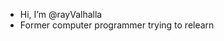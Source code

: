 - Hi, I’m @rayValhalla
- Former computer programmer trying to relearn

<!---
rayValhalla/rayValhalla is a ✨ special ✨ repository because its `README.md` (this file) appears on your GitHub profile.
You can click the Preview link to take a look at your changes.
--->
